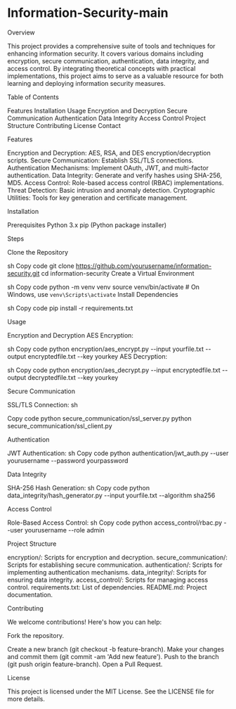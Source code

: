 # Information-Security-main

Overview

This project provides a comprehensive suite of tools and techniques for enhancing information security. It covers various domains including encryption, secure communication, authentication, data integrity, and access control. By integrating theoretical concepts with practical implementations, this project aims to serve as a valuable resource for both learning and deploying information security measures.

Table of Contents

Features
Installation
Usage
Encryption and Decryption
Secure Communication
Authentication
Data Integrity
Access Control
Project Structure
Contributing
License
Contact

Features

Encryption and Decryption:
AES, RSA, and DES encryption/decryption scripts.
Secure Communication:
Establish SSL/TLS connections.
Authentication Mechanisms:
Implement OAuth, JWT, and multi-factor authentication.
Data Integrity:
Generate and verify hashes using SHA-256, MD5.
Access Control:
Role-based access control (RBAC) implementations.
Threat Detection:
Basic intrusion and anomaly detection.
Cryptographic Utilities:
Tools for key generation and certificate management.

Installation

Prerequisites
Python 3.x
pip (Python package installer)

Steps

Clone the Repository

sh
Copy code
git clone https://github.com/yourusername/information-security.git
cd information-security
Create a Virtual Environment

sh
Copy code
python -m venv venv
source venv/bin/activate  # On Windows, use `venv\Scripts\activate`
Install Dependencies

sh
Copy code
pip install -r requirements.txt

Usage

Encryption and Decryption
AES Encryption:

sh
Copy code
python encryption/aes_encrypt.py --input yourfile.txt --output encryptedfile.txt --key yourkey
AES Decryption:

sh
Copy code
python encryption/aes_decrypt.py --input encryptedfile.txt --output decryptedfile.txt --key yourkey

Secure Communication

SSL/TLS Connection:
sh

Copy code
python secure_communication/ssl_server.py
python secure_communication/ssl_client.py

Authentication

JWT Authentication:
sh
Copy code
python authentication/jwt_auth.py --user yourusername --password yourpassword

Data Integrity

SHA-256 Hash Generation:
sh
Copy code
python data_integrity/hash_generator.py --input yourfile.txt --algorithm sha256

Access Control

Role-Based Access Control:
sh
Copy code
python access_control/rbac.py --user yourusername --role admin

Project Structure

encryption/: Scripts for encryption and decryption.
secure_communication/: Scripts for establishing secure communication.
authentication/: Scripts for implementing authentication mechanisms.
data_integrity/: Scripts for ensuring data integrity.
access_control/: Scripts for managing access control.
requirements.txt: List of dependencies.
README.md: Project documentation.

Contributing

We welcome contributions! Here's how you can help:

Fork the repository.

Create a new branch (git checkout -b feature-branch).
Make your changes and commit them (git commit -am 'Add new feature').
Push to the branch (git push origin feature-branch).
Open a Pull Request.

License

This project is licensed under the MIT License. See the LICENSE file for more details.
